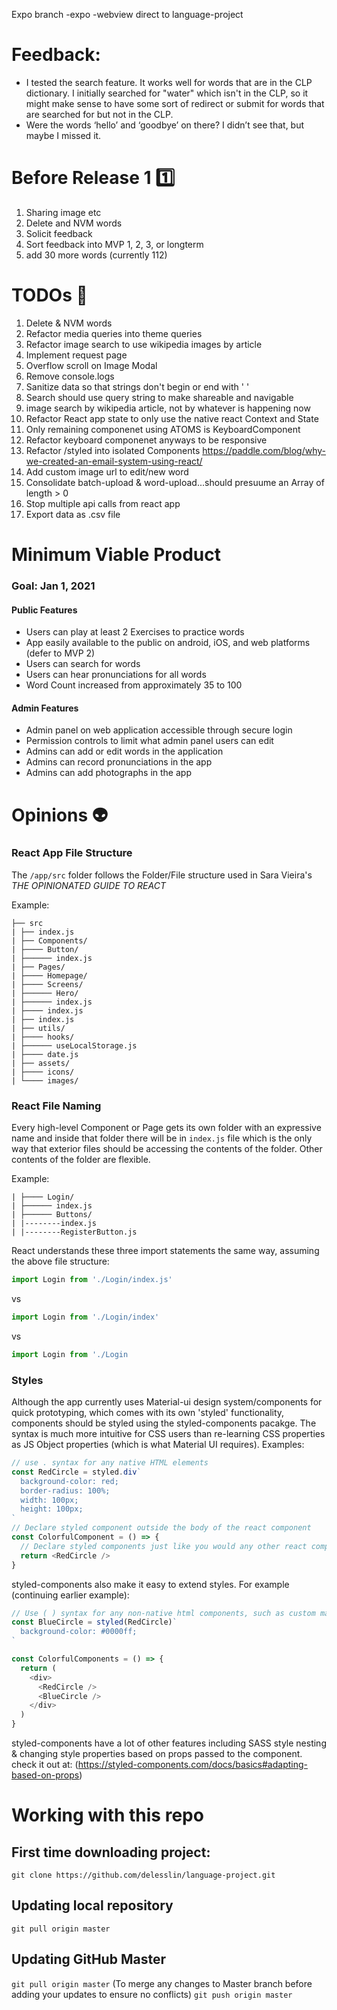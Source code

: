 Expo branch
-expo
-webview direct to language-project

# Feedback:
- I tested the search feature. It works well for words that are in the CLP dictionary. I initially searched for "water" which isn't in the CLP, so it might make sense to have some sort of redirect or submit for words that are searched for but not in the CLP.
- Were the words ‘hello’ and ‘goodbye’ on there? I didn’t see that, but maybe I missed it.

# Before Release 1 1️⃣
1. Sharing image etc
2. Delete and NVM words
3. Solicit feedback
4. Sort feedback into MVP 1, 2, 3, or longterm
5. add 30 more words (currently 112)

# TODOs 📎

1.  Delete & NVM words
2.  Refactor media queries into theme queries
3.  Refactor image search to use wikipedia images by article
4.  Implement request page
5.  Overflow scroll on Image Modal
6.  Remove console.logs
7. Sanitize data so that strings don't begin or end with ' '
8. Search should use query string to make shareable and navigable
9. image search by wikipedia article, not by whatever is happening now
10. Refactor React app state to only use the native react Context and State
   1. Only remaining componenet using ATOMS is KeyboardComponent
   2. Refactor keyboard componenet anyways to be responsive
11. Refactor /styled into isolated Components <https://paddle.com/blog/why-we-created-an-email-system-using-react/>
12. Add custom image url to edit/new word
13. Consolidate batch-upload & word-upload...should presuume an Array of length > 0
14. Stop multiple api calls from react app
15. Export data as .csv file

# Minimum Viable Product

### Goal: Jan 1, 2021

#### Public Features

- Users can play at least 2 Exercises to practice words
- App easily available to the public on android, iOS, and web platforms (defer to MVP 2)
- Users can search for words
- Users can hear pronunciations for all words
- Word Count increased from approximately 35 to 100

#### Admin Features

- Admin panel on web application accessible through secure login
- Permission controls to limit what admin panel users can edit
- Admins can add or edit words in the application
- Admins can record pronunciations in the app
- Admins can add photographs in the app

# Opinions 👽

### React App File Structure

The `/app/src` folder follows the Folder/File structure used in Sara Vieira's _THE OPINIONATED GUIDE TO REACT_

Example:

```
├── src
| ├── index.js
| ├── Components/
| ├──── Button/
| ├────── index.js
| ├── Pages/
| ├──── Homepage/
| ├──── Screens/
| ├────── Hero/
| ├────── index.js
| ├──── index.js
| ├── index.js
| ├── utils/
| ├──── hooks/
| ├────── useLocalStorage.js
| ├──── date.js
| ├── assets/
| ├──── icons/
| └──── images/
```

### React File Naming

Every high-level Component or Page gets its own folder with an expressive name and inside that folder there will be in `index.js` file which is the only way that exterior files should be accessing the contents of the folder. Other contents of the folder are flexible.

Example:

```
| ├──── Login/
| ├────── index.js
| ├────── Buttons/
| |--------index.js
| |--------RegisterButton.js
```

React understands these three import statements the same way, assuming the above file structure:

```javascript
import Login from './Login/index.js'
```

vs

```javascript
import Login from './Login/index'
```

vs

```javascript
import Login from './Login
```

### Styles

Although the app currently uses Material-ui design system/components for quick prototyping, which comes with its own 'styled' functionality, components should be styled using the styled-components pacakge. The syntax is much more intuitive for CSS users than re-learning CSS properties as JS Object properties (which is what Material UI requires).
Examples:

```javascript
// use . syntax for any native HTML elements
const RedCircle = styled.div`
  background-color: red;
  border-radius: 100%;
  width: 100px;
  height: 100px;
`
// Declare styled component outside the body of the react component
const ColorfulComponent = () => {
  // Declare styled components just like you would any other react component
  return <RedCircle />
}
```

styled-components also make it easy to extend styles.
For example (continuing earlier example):

```javascript
// Use ( ) syntax for any non-native html components, such as custom made components and Material UI components
const BlueCircle = styled(RedCircle)`
  background-color: #0000ff;
`

const ColorfulComponents = () => {
  return (
    <div>
      <RedCircle />
      <BlueCircle />
    </div>
  )
}
```

styled-components have a lot of other features including SASS style nesting & changing style properties based on props passed to the component. check it out at: (https://styled-components.com/docs/basics#adapting-based-on-props)

# Working with this repo

## First time downloading project:

`git clone https://github.com/delesslin/language-project.git`

## Updating local repository

`git pull origin master`

## Updating GitHub Master

`git pull origin master`
(To merge any changes to Master branch before adding your updates to ensure no conflicts)
`git push origin master`
